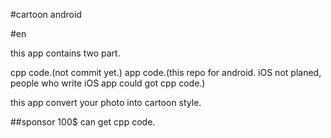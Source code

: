 #cartoon android 

#en

this app contains two part.

  cpp code.(not commit yet.)
  app code.(this repo for android. iOS not planed, people who write iOS app could got cpp code.)
  
this app convert your photo into cartoon style.


##sponsor 100$ can get cpp code.
